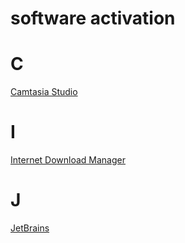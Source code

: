 # software activation

C
=========
[Camtasia Studio](/camtasia)

I
=========
[Internet Download Manager](/idm)

J
=========
[JetBrains](/jetbrains)

